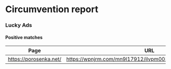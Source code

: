 # Circumvention report

### Lucky Ads

#### Positive matches

| Page | URL |
| --- | --- |
| https://porosenka.net/ | https://wpnjrm.com/mn9l17912/ilvpm003y/oln/786/vqu768kypc01r |

